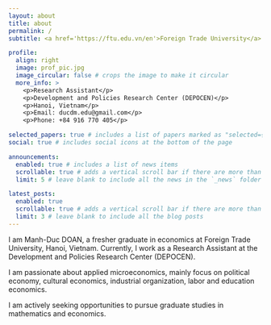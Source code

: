 ```yaml
---
layout: about
title: about
permalink: /
subtitle: <a href='https://ftu.edu.vn/en'>Foreign Trade University</a> • <a href='https://depocen.org/en/'>DEPOCEN</a> • Economics Research

profile:
  align: right
  image: prof_pic.jpg
  image_circular: false # crops the image to make it circular
  more_info: >
    <p>Research Assistant</p>
    <p>Development and Policies Research Center (DEPOCEN)</p>
    <p>Hanoi, Vietnam</p>
    <p>Email: ducdm.edu@gmail.com</p>
    <p>Phone: +84 916 770 405</p>

selected_papers: true # includes a list of papers marked as "selected={true}"
social: true # includes social icons at the bottom of the page

announcements:
  enabled: true # includes a list of news items
  scrollable: true # adds a vertical scroll bar if there are more than 3 news items
  limit: 5 # leave blank to include all the news in the `_news` folder

latest_posts:
  enabled: true
  scrollable: true # adds a vertical scroll bar if there are more than 3 new posts items
  limit: 3 # leave blank to include all the blog posts
---
```


I am Manh-Duc DOAN, a fresher graduate in economics at Foreign Trade University, Hanoi, Vietnam. Currently, I work as a Research Assistant at the Development and Policies Research Center (DEPOCEN). 

I am passionate about applied microeconomics, mainly focus on political economy, cultural economics, industrial organization, labor and education economics.

I am actively seeking opportunities to pursue graduate studies in mathematics and economics.
